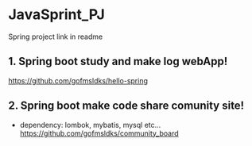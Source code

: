 # JavaSprint_PJ
 Spring project link in readme 


## 1. Spring boot study and make log webApp!
https://github.com/gofmsldks/hello-spring

## 2. Spring boot make code share comunity site!
* dependency: lombok, mybatis, mysql etc...
https://github.com/gofmsldks/community_board
